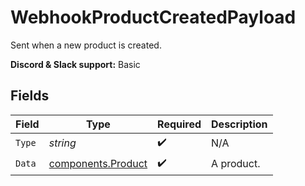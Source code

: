 # WebhookProductCreatedPayload

Sent when a new product is created.

**Discord & Slack support:** Basic


## Fields

| Field                                                    | Type                                                     | Required                                                 | Description                                              |
| -------------------------------------------------------- | -------------------------------------------------------- | -------------------------------------------------------- | -------------------------------------------------------- |
| `Type`                                                   | *string*                                                 | :heavy_check_mark:                                       | N/A                                                      |
| `Data`                                                   | [components.Product](../../models/components/product.md) | :heavy_check_mark:                                       | A product.                                               |